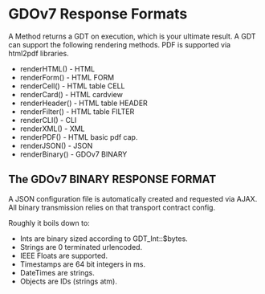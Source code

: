 # GDOv7 Response Formats

A Method returns a GDT on execution, which is your ultimate result.
A GDT can support the following rendering methods.
PDF is supported via html2pdf libraries.

 - renderHTML() - HTML
 - renderForm() - HTML FORM
 - renderCell() - HTML table CELL
 - renderCard() - HTML cardview
 - renderHeader() - HTML table HEADER
 - renderFilter() - HTML table FILTER
 - renderCLI() - CLI
 - renderXML() - XML
 - renderPDF() - HTML basic pdf cap.
 - renderJSON() - JSON
 - renderBinary() - GDOv7 BINARY
 

## The GDOv7 BINARY RESPONSE FORMAT

A JSON configuration file is automatically created and requested via AJAX.
All binary transmission relies on that transport contract config.

Roughly it boils down to:

 - Ints are binary sized according to GDT_Int::$bytes.
 - Strings are 0 terminated urlencoded.
 - IEEE Floats are supported.
 - Timestamps are 64 bit integers in ms.
 - DateTimes are strings.
 - Objects are IDs (strings atm).
